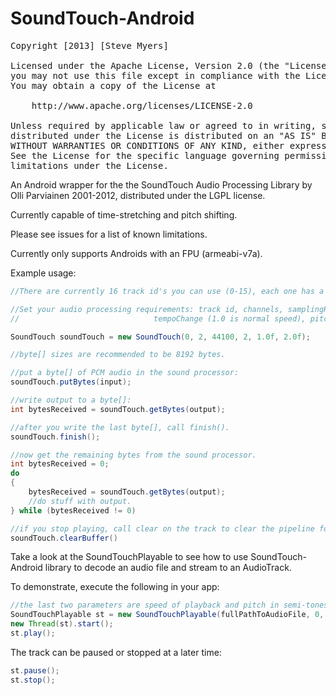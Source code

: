 SoundTouch-Android
==================
<pre>
Copyright [2013] [Steve Myers]

Licensed under the Apache License, Version 2.0 (the "License");
you may not use this file except in compliance with the License.
You may obtain a copy of the License at

    http://www.apache.org/licenses/LICENSE-2.0

Unless required by applicable law or agreed to in writing, software
distributed under the License is distributed on an "AS IS" BASIS,
WITHOUT WARRANTIES OR CONDITIONS OF ANY KIND, either express or implied.
See the License for the specific language governing permissions and
limitations under the License.
</pre>


An Android wrapper for the the SoundTouch Audio Processing Library by Olli Parviainen 2001-2012,
distributed under the LGPL license.

Currently capable of time-stretching and pitch shifting.

Please see issues for a list of known limitations.

Currently only supports Androids with an FPU (armeabi-v7a).

Example usage:

```java
//There are currently 16 track id's you can use (0-15), each one has a separate SoundTouch processor.

//Set your audio processing requirements: track id, channels, samplingRate, bytesPerSample, 
//                              tempoChange (1.0 is normal speed), pitchChange (in semi-tones)

SoundTouch soundTouch = new SoundTouch(0, 2, 44100, 2, 1.0f, 2.0f);

//byte[] sizes are recommended to be 8192 bytes.

//put a byte[] of PCM audio in the sound processor:
soundTouch.putBytes(input);

//write output to a byte[]:
int bytesReceived = soundTouch.getBytes(output);

//after you write the last byte[], call finish().
soundTouch.finish();

//now get the remaining bytes from the sound processor.
int bytesReceived = 0;
do
{
    bytesReceived = soundTouch.getBytes(output);
    //do stuff with output.
} while (bytesReceived != 0)

//if you stop playing, call clear on the track to clear the pipeline for later use.
soundTouch.clearBuffer()
```

Take a look at the SoundTouchPlayable to see how to use SoundTouch-Android library
to decode an audio file and stream to an AudioTrack.

To demonstrate, execute the following in your app:

```java
//the last two parameters are speed of playback and pitch in semi-tones.
SoundTouchPlayable st = new SoundTouchPlayable(fullPathToAudioFile, 0, 1.0f, 0.0f);
new Thread(st).start();
st.play();
````
The track can be paused or stopped at a later time:

```java
st.pause();
st.stop();
````

